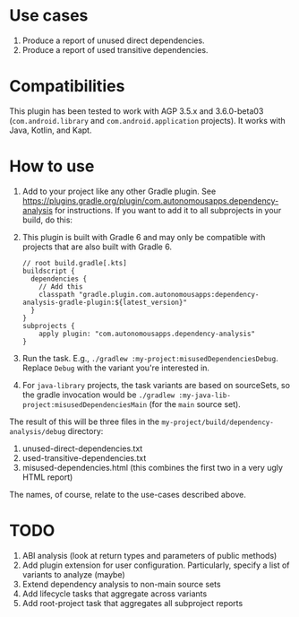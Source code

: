 # Use cases
1. Produce a report of unused direct dependencies.
1. Produce a report of used transitive dependencies.

# Compatibilities
This plugin has been tested to work with AGP 3.5.x and 3.6.0-beta03 (`com.android.library` and `com.android.application` projects).
It works with Java, Kotlin, and Kapt.

# How to use
1. Add to your project like any other Gradle plugin.
See https://plugins.gradle.org/plugin/com.autonomousapps.dependency-analysis for instructions.
If you want to add it to all subprojects in your build, do this:
1. This plugin is built with Gradle 6 and may only be compatible with projects that are also built with Gradle 6.

    ```
    // root build.gradle[.kts]
    buildscript {
      dependencies {
        // Add this
        classpath "gradle.plugin.com.autonomousapps:dependency-analysis-gradle-plugin:${latest_version}"
      }
    }
    subprojects {
        apply plugin: "com.autonomousapps.dependency-analysis"
    }
    ```
1. Run the task. E.g., `./gradlew :my-project:misusedDependenciesDebug`.
Replace `Debug` with the variant you're interested in. 
1. For `java-library` projects, the task variants are based on sourceSets, so the gradle invocation would be `./gradlew :my-java-lib-project:misusedDependenciesMain` (for the `main` source set).

The result of this will be three files in the `my-project/build/dependency-analysis/debug` directory:
1. unused-direct-dependencies.txt
1. used-transitive-dependencies.txt
1. misused-dependencies.html (this combines the first two in a very ugly HTML report)

The names, of course, relate to the use-cases described above.

# TODO
1. ABI analysis (look at return types and parameters of public methods)
1. Add plugin extension for user configuration.
Particularly, specify a list of variants to analyze (maybe)
1. Extend dependency analysis to non-main source sets
1. Add lifecycle tasks that aggregate across variants
1. Add root-project task that aggregates all subproject reports
